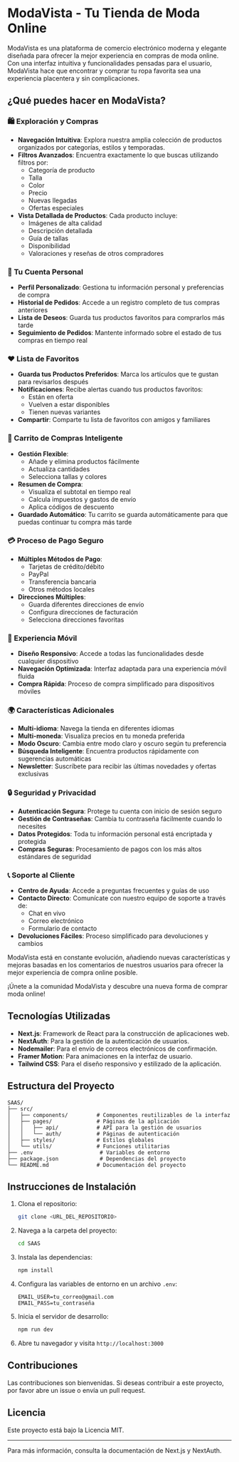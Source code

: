 # ModaVista - Tu Tienda de Moda Online

ModaVista es una plataforma de comercio electrónico moderna y elegante diseñada para ofrecer la mejor experiencia en compras de moda online. Con una interfaz intuitiva y funcionalidades pensadas para el usuario, ModaVista hace que encontrar y comprar tu ropa favorita sea una experiencia placentera y sin complicaciones.

## ¿Qué puedes hacer en ModaVista?

### 🛍️ Exploración y Compras

- **Navegación Intuitiva**: Explora nuestra amplia colección de productos organizados por categorías, estilos y temporadas.
- **Filtros Avanzados**: Encuentra exactamente lo que buscas utilizando filtros por:
  - Categoría de producto
  - Talla
  - Color
  - Precio
  - Nuevas llegadas
  - Ofertas especiales
- **Vista Detallada de Productos**: Cada producto incluye:
  - Imágenes de alta calidad
  - Descripción detallada
  - Guía de tallas
  - Disponibilidad
  - Valoraciones y reseñas de otros compradores

### 👤 Tu Cuenta Personal

- **Perfil Personalizado**: Gestiona tu información personal y preferencias de compra
- **Historial de Pedidos**: Accede a un registro completo de tus compras anteriores
- **Lista de Deseos**: Guarda tus productos favoritos para comprarlos más tarde
- **Seguimiento de Pedidos**: Mantente informado sobre el estado de tus compras en tiempo real

### ❤️ Lista de Favoritos

- **Guarda tus Productos Preferidos**: Marca los artículos que te gustan para revisarlos después
- **Notificaciones**: Recibe alertas cuando tus productos favoritos:
  - Están en oferta
  - Vuelven a estar disponibles
  - Tienen nuevas variantes
- **Compartir**: Comparte tu lista de favoritos con amigos y familiares

### 🛒 Carrito de Compras Inteligente

- **Gestión Flexible**: 
  - Añade y elimina productos fácilmente
  - Actualiza cantidades
  - Selecciona tallas y colores
- **Resumen de Compra**: 
  - Visualiza el subtotal en tiempo real
  - Calcula impuestos y gastos de envío
  - Aplica códigos de descuento
- **Guardado Automático**: Tu carrito se guarda automáticamente para que puedas continuar tu compra más tarde

### 💳 Proceso de Pago Seguro

- **Múltiples Métodos de Pago**:
  - Tarjetas de crédito/débito
  - PayPal
  - Transferencia bancaria
  - Otros métodos locales
- **Direcciones Múltiples**: 
  - Guarda diferentes direcciones de envío
  - Configura direcciones de facturación
  - Selecciona direcciones favoritas

### 📱 Experiencia Móvil

- **Diseño Responsivo**: Accede a todas las funcionalidades desde cualquier dispositivo
- **Navegación Optimizada**: Interfaz adaptada para una experiencia móvil fluida
- **Compra Rápida**: Proceso de compra simplificado para dispositivos móviles

### 🌍 Características Adicionales

- **Multi-idioma**: Navega la tienda en diferentes idiomas
- **Multi-moneda**: Visualiza precios en tu moneda preferida
- **Modo Oscuro**: Cambia entre modo claro y oscuro según tu preferencia
- **Búsqueda Inteligente**: Encuentra productos rápidamente con sugerencias automáticas
- **Newsletter**: Suscríbete para recibir las últimas novedades y ofertas exclusivas

### 🔒 Seguridad y Privacidad

- **Autenticación Segura**: Protege tu cuenta con inicio de sesión seguro
- **Gestión de Contraseñas**: Cambia tu contraseña fácilmente cuando lo necesites
- **Datos Protegidos**: Toda tu información personal está encriptada y protegida
- **Compras Seguras**: Procesamiento de pagos con los más altos estándares de seguridad

### 📞 Soporte al Cliente

- **Centro de Ayuda**: Accede a preguntas frecuentes y guías de uso
- **Contacto Directo**: Comunícate con nuestro equipo de soporte a través de:
  - Chat en vivo
  - Correo electrónico
  - Formulario de contacto
- **Devoluciones Fáciles**: Proceso simplificado para devoluciones y cambios

ModaVista está en constante evolución, añadiendo nuevas características y mejoras basadas en los comentarios de nuestros usuarios para ofrecer la mejor experiencia de compra online posible.

¡Únete a la comunidad ModaVista y descubre una nueva forma de comprar moda online!

## Tecnologías Utilizadas

- **Next.js**: Framework de React para la construcción de aplicaciones web.
- **NextAuth**: Para la gestión de la autenticación de usuarios.
- **Nodemailer**: Para el envío de correos electrónicos de confirmación.
- **Framer Motion**: Para animaciones en la interfaz de usuario.
- **Tailwind CSS**: Para el diseño responsivo y estilizado de la aplicación.

## Estructura del Proyecto

```
SAAS/
├── src/
│   ├── components/         # Componentes reutilizables de la interfaz
│   ├── pages/              # Páginas de la aplicación
│   │   ├── api/            # API para la gestión de usuarios
│   │   └── auth/           # Páginas de autenticación
│   ├── styles/             # Estilos globales
│   └── utils/              # Funciones utilitarias
├── .env                     # Variables de entorno
├── package.json             # Dependencias del proyecto
└── README.md               # Documentación del proyecto
```

## Instrucciones de Instalación

1. Clona el repositorio:
   ```bash
   git clone <URL_DEL_REPOSITORIO>
   ```
2. Navega a la carpeta del proyecto:
   ```bash
   cd SAAS
   ```
3. Instala las dependencias:
   ```bash
   npm install
   ```
4. Configura las variables de entorno en un archivo `.env`:
   ```
   EMAIL_USER=tu_correo@gmail.com
   EMAIL_PASS=tu_contraseña
   ```
5. Inicia el servidor de desarrollo:
   ```bash
   npm run dev
   ```
6. Abre tu navegador y visita `http://localhost:3000`

## Contribuciones

Las contribuciones son bienvenidas. Si deseas contribuir a este proyecto, por favor abre un issue o envía un pull request.

## Licencia

Este proyecto está bajo la Licencia MIT. 

---

Para más información, consulta la documentación de Next.js y NextAuth.
